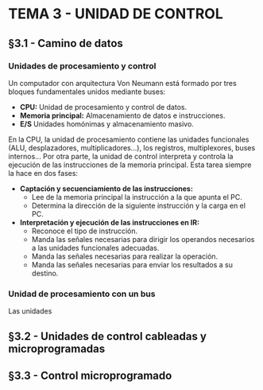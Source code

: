 # TEMA 3 - UNIDAD DE CONTROL

## §3.1 - Camino de datos

### Unidades de procesamiento y control

Un computador con arquitectura Von Neumann está formado por tres bloques fundamentales unidos mediante buses:

- **CPU:** Unidad de procesamiento y control de datos.
- **Memoria principal:** Almacenamiento de datos e instrucciones.
- **E/S** Unidades homónimas y almacenamiento masivo.

En la CPU, la unidad de procesamiento contiene las unidades funcionales (ALU, desplazadores, multiplicadores...), los registros, multiplexores, buses internos...
Por otra parte, la unidad de control interpreta y controla la ejecución de las instrucciones de la memoria principal.
Esta tarea siempre la hace en dos fases:

- **Captación y secuenciamiento de las instrucciones:**
	- Lee de la memoria principal la instrucción a la que apunta el PC.
	- Determina la dirección de la siguiente instrucción y la carga en el PC.
- **Interpretación y ejecución de las instrucciones en IR:**
	- Reconoce el tipo de instrucción.
	- Manda las señales necesarias para dirigir los operandos necesarios a las unidades funcionales adecuadas.
	- Manda las señales necesarias para realizar la operación.
	- Manda las señales necesarias para enviar los resultados a su destino.

### Unidad de procesamiento con un bus

Las unidades

## §3.2 - Unidades de control cableadas y microprogramadas

## §3.3 - Control microprogramado
